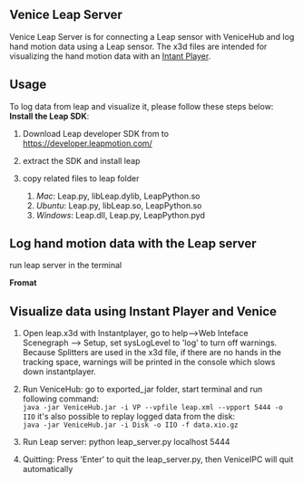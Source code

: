 ## Venice Leap Server

Venice Leap Server is for connecting a Leap sensor with VeniceHub and log hand motion data using a Leap sensor. 
The x3d files are intended for visualizing the hand motion data with an [Intant Player](http://www.instantreality.org/downloads/).

## Usage
To log data from leap and visualize it, please follow these steps below:
 **Install the Leap SDK**:

  1.  Download Leap developer SDK from  to https://developer.leapmotion.com/
  2. extract the SDK and install leap
  3.  copy related files to leap folder
         
      1. *Mac*: Leap.py, libLeap.dylib, LeapPython.so
      2. *Ubuntu*: Leap.py, libLeap.so, LeapPython.so 
      3. *Windows*: Leap.dll, Leap.py, LeapPython.pyd
  

## Log hand motion data with the Leap server
run leap server in the terminal

**Fromat**



## Visualize data using Instant Player and Venice
  1. Open leap.x3d with Instantplayer, go to help-->Web Inteface Scenegraph --> Setup, set sysLogLevel to 'log' to turn off warnings. Because Splitters are used in the x3d file, if there are no hands in the tracking space, warnings will be printed in the console which slows down instantplayer. 
  2. Run VeniceHub: 
        go to exported_jar folder, start terminal and run following command: <br> `java -jar VeniceHub.jar -i VP --vpfile leap.xml --vpport 5444 -o IIO`
        it's also possible to replay logged data from the disk: <br>
        `java -jar VeniceHub.jar -i Disk -o IIO -f data.xio.gz` 
            

 3. Run Leap server:
            python leap_server.py localhost 5444
4. Quitting:
    Press 'Enter' to quit the leap_server.py, then VeniceIPC will quit automatically
